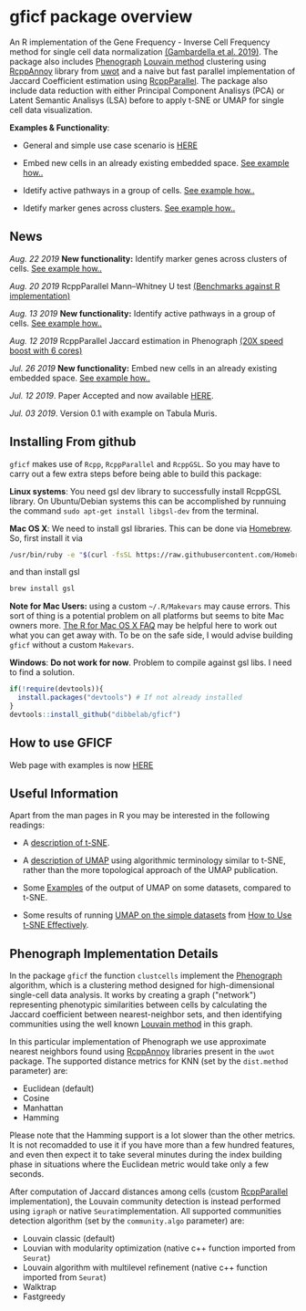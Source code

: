 # gficf package overview

An R implementation of the 
Gene Frequency - Inverse Cell Frequency method for single cell data
normalization [(Gambardella et al. 2019)](https://www.frontiersin.org/articles/10.3389/fgene.2019.00734/abstract).
The package also includes [Phenograph](https://www.cell.com/cell/fulltext/S0092-8674(15)00637-6)
[Louvain method](https://sites.google.com/site/findcommunities/)
clustering using [RcppAnnoy](https://cran.r-project.org/package=RcppAnnoy) library
from [uwot](https://github.com/jlmelville/uwot) and a naive but fast parallel implementation
of Jaccard Coefficient estimation using [RcppParallel](https://cran.r-project.org/package=RcppParallel).
The package also include data reduction with either Principal Component Analisys (PCA) or
Latent Semantic Analisys (LSA) before to apply t-SNE or UMAP for single cell data visualization.   

**Examples & Functionality**:
* General and simple use case scenario is [HERE](https://jeky82.github.io/gficf_example.html)

* Embed new cells in an already existing embedded space. [See example how..](https://jeky82.github.io/gficf_example.html#how-to-embedd-new-cells-in-an-existing-space)

* Idetify active pathways in a group of cells. [See example how..](https://jeky82.github.io/gficf_example.html#how-to-perform-gsea-to-identify-active-pathways-in-each-cluster)

* Idetify marker genes across clusters. [See example how..](https://jeky82.github.io/gficf_example.html#find-marker-genes)

## News
*Aug. 22 2019* **New functionality:** Identify marker genes across clusters of cells. [See example how..](https://jeky82.github.io/gficf_example.html#find-marker-genes)

*Aug. 20 2019* RcppParallel Mann–Whitney U test [(Benchmarks against R implementation)](https://jeky82.github.io/2019/08/20/MannWhitney.html) 

*Aug. 13 2019* **New functionality:** Identify active pathways in a group of cells. [See example how..](https://jeky82.github.io/gficf_example.html#how-to-perform-gsea-to-identify-active-pathways-in-each-cluster)

*Aug. 12 2019* RcppParallel Jaccard estimation in Phenograph [(20X speed boost with 6 cores)](https://jeky82.github.io/2019/08/12/parallel_JC_benchmarks.html) 

*Jul. 26 2019* **New functionality:** Embed new cells in an already existing embedded space. [See example how..](https://jeky82.github.io/gficf_example.html#how-to-embedd-new-cells-in-an-existing-space)

*Jul. 12 2019*. Paper Accepted and now available [HERE](https://www.frontiersin.org/articles/10.3389/fgene.2019.00734/abstract).

*Jul. 03 2019*. Version 0.1 with example on Tabula Muris.


## Installing From github

`gficf` makes use of `Rcpp`, `RcppParallel` and `RcppGSL`. So you may have to carry out
a few extra steps before being able to build this package:

**Linux systems**: You need gsl dev library to successfully install RcppGSL library.
On Ubuntu/Debian systems this can be accomplished by runnuing the command `sudo apt-get install libgsl-dev` from the terminal.

**Mac OS X**: We need to install gsl libraries. This can be done via [Homebrew](https://brew.sh/). So, first install it via
```bash
/usr/bin/ruby -e "$(curl -fsSL https://raw.githubusercontent.com/Homebrew/install/master/install)"
```
and than install gsl
```bash
brew install gsl
```
**Note for Mac Users:** using a custom `~/.R/Makevars` may cause errors.
This sort of thing is a potential problem on all platforms but seems to bite
Mac owners more. [The R for Mac OS X FAQ](https://cran.r-project.org/bin/macosx/RMacOSX-FAQ.html#Installation-of-source-packages)
may be helpful here to work out what you can get away with. To be on the safe
side, I would advise building `gficf` without a custom `Makevars`.

**Windows**: **Do not work for now**. Problem to compile against gsl libs. I need to find a solution.

```R
if(!require(devtools)){
  install.packages("devtools") # If not already installed
}
devtools::install_github("dibbelab/gficf")
```

## How to use GFICF
Web page with examples is now [HERE](https://jeky82.github.io/gficf_example.html)


## Useful Information

Apart from the man pages in R you may be interested in the following readings:

* A [description of t-SNE](https://lvdmaaten.github.io/tsne/).

* A [description of UMAP](https://jlmelville.github.io/uwot/umap-for-tsne.html)
using algorithmic terminology similar to t-SNE, rather than the more topological
approach of the UMAP publication.

* Some [Examples](https://jlmelville.github.io/uwot/umap-examples.html) of the 
output of UMAP on some datasets, compared to t-SNE. 

* Some results of running 
[UMAP on the simple datasets](https://jlmelville.github.io/uwot/umap-simple.html) 
from [How to Use t-SNE Effectively](https://distill.pub/2016/misread-tsne/).


## Phenograph Implementation Details
In the package `gficf` the function `clustcells` implement the [Phenograph](https://www.cell.com/cell/fulltext/S0092-8674(15)00637-6) algorithm,
which is a clustering method designed for high-dimensional single-cell data analysis. It works by creating a graph ("network") representing phenotypic similarities between cells by calculating the Jaccard coefficient between nearest-neighbor sets, and then identifying communities using the well known [Louvain method](https://sites.google.com/site/findcommunities/) in this graph. 

In this particular implementation of Phenograph we use approximate nearest neighbors found using [RcppAnnoy](https://cran.r-project.org/package=RcppAnnoy)
libraries present in the `uwot` package. The supported distance metrics for KNN (set by the `dist.method` parameter) are:

* Euclidean (default)
* Cosine
* Manhattan
* Hamming

Please note that the Hamming support is a lot slower than the
other metrics. It is not recomadded to use it if you have more than a few hundred
features, and even then expect it to take several minutes during the index 
building phase in situations where the Euclidean metric would take only a few
seconds.

After computation of Jaccard distances among cells (custom [RcppParallel](https://cran.r-project.org/package=RcppParallel) implementation), the Louvain community detection is instead performed using `igraph` or native `Seurat`implementation.
All supported communities detection algorithm (set by the `community.algo` parameter) are:

* Louvain classic (default)
* Louvian with modularity optimization (native c++ function imported from `Seurat`)
* Louvain algorithm with multilevel refinement (native c++ function imported from `Seurat`)
* Walktrap
* Fastgreedy

